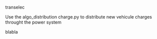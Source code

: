 transelec

Use the algo_distribution charge.py to distribute new vehicule charges throught the power system



blabla